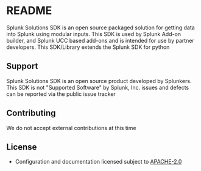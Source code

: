 # README

Splunk Solutions SDK is an open source packaged solution for getting data into Splunk using modular inputs.
This SDK is used by Splunk Add-on builder, and Splunk UCC based add-ons and is intended for use by partner
developers. This SDK/Library extends the Splunk SDK for python

## Support

Splunk Solutions SDK is an open source product developed by Splunkers. This SDK is not "Supported Software" by Splunk, Inc. issues and defects can be reported
via the public issue tracker

## Contributing

We do not accept external contributions at this time

## License

* Configuration and documentation licensed subject to [APACHE-2.0](LICENSE)
